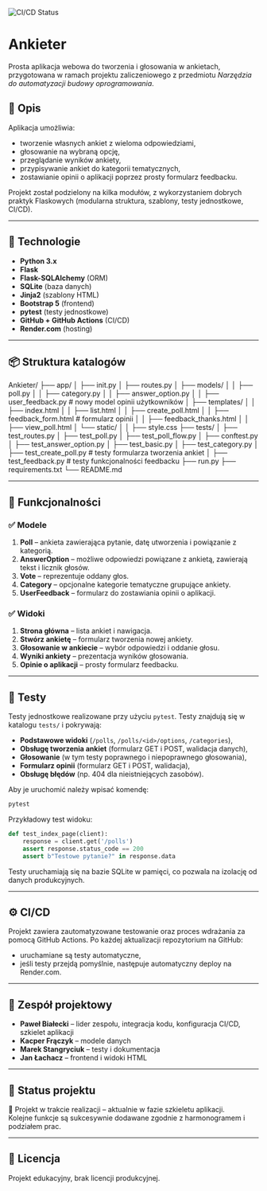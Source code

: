![CI/CD Status](https://github.com/wr34876/ankieter/actions/workflows/deploy.yml/badge.svg)

# Ankieter

Prosta aplikacja webowa do tworzenia i głosowania w ankietach, przygotowana w ramach projektu zaliczeniowego z przedmiotu *Narzędzia do automatyzacji budowy oprogramowania*.

## 🧩 Opis

Aplikacja umożliwia:
- tworzenie własnych ankiet z wieloma odpowiedziami,
- głosowanie na wybraną opcję,
- przeglądanie wyników ankiety,
- przypisywanie ankiet do kategorii tematycznych,
- zostawianie opinii o aplikacji poprzez prosty formularz feedbacku.

Projekt został podzielony na kilka modułów, z wykorzystaniem dobrych praktyk Flaskowych (modularna struktura, szablony, testy jednostkowe, CI/CD).

---

## 🚀 Technologie

- **Python 3.x**
- **Flask**
- **Flask-SQLAlchemy** (ORM)
- **SQLite** (baza danych)
- **Jinja2** (szablony HTML)
- **Bootstrap 5** (frontend)
- **pytest** (testy jednostkowe)
- **GitHub + GitHub Actions** (CI/CD)
- **Render.com** (hosting)

---

## 📦 Struktura katalogów

Ankieter/
├── app/
│ ├── init.py
│ ├── routes.py
│ ├── models/
│ │ ├── poll.py
│ │ ├── category.py
│ │ ├── answer_option.py
│ │ ├── user_feedback.py # nowy model opinii użytkowników
│ ├── templates/
│ │ ├── index.html
│ │ ├── list.html
│ │ ├── create_poll.html
│ │ ├── feedback_form.html # formularz opinii
│ │ ├── feedback_thanks.html
│ │ ├── view_poll.html
│ └── static/
│ │ ├── style.css
├── tests/
│ ├── test_routes.py
│ ├── test_poll.py
│ ├── test_poll_flow.py
│ ├── conftest.py
│ ├── test_answer_option.py
│ ├── test_basic.py
│ ├── test_category.py
│ ├── test_create_poll.py # testy formularza tworzenia ankiet
│ ├── test_feedback.py # testy funkcjonalności feedbacku
├── run.py
├── requirements.txt
└── README.md


---

## 🧠 Funkcjonalności

### ✅ Modele

1. **Poll** – ankieta zawierająca pytanie, datę utworzenia i powiązanie z kategorią.
2. **AnswerOption** – możliwe odpowiedzi powiązane z ankietą, zawierają tekst i licznik głosów.
3. **Vote** – reprezentuje oddany głos.
4. **Category** – opcjonalne kategorie tematyczne grupujące ankiety.
5. **UserFeedback** – formularz do zostawiania opinii o aplikacji.

### ✅ Widoki

1. **Strona główna** – lista ankiet i nawigacja.
2. **Stwórz ankietę** – formularz tworzenia nowej ankiety.
3. **Głosowanie w ankiecie** – wybór odpowiedzi i oddanie głosu.
4. **Wyniki ankiety** – prezentacja wyników głosowania.
5. **Opinie o aplikacji** – prosty formularz feedbacku.

---

## 🧪 Testy

Testy jednostkowe realizowane przy użyciu `pytest`. Testy znajdują się w katalogu `tests/` i pokrywają:

- **Podstawowe widoki** (`/polls`, `/polls/<id>/options`, `/categories`),
- **Obsługę tworzenia ankiet** (formularz GET i POST, walidacja danych),
- **Głosowanie** (w tym testy poprawnego i niepoprawnego głosowania),
- **Formularz opinii** (formularz GET i POST, walidacja),
- **Obsługę błędów** (np. 404 dla nieistniejących zasobów).

Aby je uruchomić należy wpisać komendę:

```bash
pytest
```
Przykładowy test widoku:
```python
def test_index_page(client):
    response = client.get('/polls')
    assert response.status_code == 200
    assert b"Testowe pytanie?" in response.data
```

Testy uruchamiają się na bazie SQLite w pamięci, co pozwala na izolację od danych produkcyjnych.

---

## ⚙️ CI/CD

Projekt zawiera zautomatyzowane testowanie oraz proces wdrażania za pomocą GitHub Actions. Po każdej aktualizacji repozytorium na GitHub:
- uruchamiane są testy automatyczne,
- jeśli testy przejdą pomyślnie, następuje automatyczny deploy na Render.com.

---

## 👥 Zespół projektowy

- **Paweł Białecki** – lider zespołu, integracja kodu, konfiguracja CI/CD, szkielet aplikacji
- **Kacper Frączyk** – modele danych
- **Marek Stangryciuk** – testy i dokumentacja
- **Jan Łachacz** – frontend i widoki HTML

---

## 📌 Status projektu

🔨 Projekt w trakcie realizacji – aktualnie w fazie szkieletu aplikacji.  
Kolejne funkcje są sukcesywnie dodawane zgodnie z harmonogramem i podziałem prac.

---

## 📄 Licencja

Projekt edukacyjny, brak licencji produkcyjnej.

